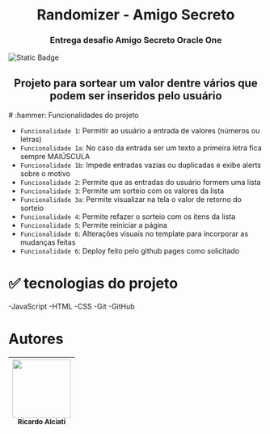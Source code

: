 <h1 align="center"> Randomizer - Amigo Secreto </h1>
<h3 align="center"> Entrega desafio Amigo Secreto Oracle One </h3>
<img alt="Static Badge" src="https://img.shields.io/badge/Status-Complete-green">
<h2 align="center"> Projeto para sortear um valor dentre vários que podem ser inseridos pelo usuário </h2>
# :hammer: Funcionalidades do projeto

- `Funcionalidade 1`: Permitir ao usuário a entrada de valores (números ou letras)
- `Funcionalidade 1a`: No caso da entrada ser um texto a primeira letra fica sempre MAIÚSCULA
- `Funcionalidade 1b`: Impede entradas vazias ou duplicadas e exibe alerts sobre o motivo
- `Funcionalidade 2`: Permite que as entradas do usuário formem uma lista
- `Funcionalidade 3`: Permite um sorteio com os valores da lista
- `Funcionalidade 3a`: Permite visualizar na tela o valor de retorno do sorteio
- `Funcionalidade 4`: Permite refazer o sorteio com os itens da lista
- `Funcionalidade 5`: Permite reiniciar a página
- `Funcionalidade 6`: Alterações visuais no template para incorporar as mudanças feitas
- `Funcionalidade 6`: Deploy feito pelo github pages como solicitado

# :white_check_mark: tecnologias do projeto
-JavaScript
-HTML
-CSS
-Git
-GitHub

# Autores

| [<img loading="lazy" src="https://avatars.githubusercontent.com/u/195614404?v=4&size=64" width=115><br><sub>Ricardo Alciati</sub>](https://github.com/Ric-lab) |
| :---: |
